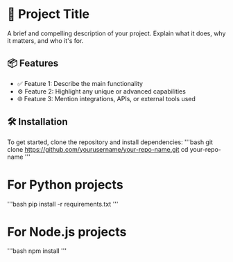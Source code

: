 # 🚀 Project Title

A brief and compelling description of your project. Explain what it does, why it matters, and who it's for.

## 📦 Features

- ✅ Feature 1: Describe the main functionality
- ⚙️ Feature 2: Highlight any unique or advanced capabilities
- 🌐 Feature 3: Mention integrations, APIs, or external tools used

## 🛠️ Installation

To get started, clone the repository and install dependencies:
'''bash
git clone https://github.com/yourusername/your-repo-name.git
cd your-repo-name
'''
# For Python projects
'''bash
pip install -r requirements.txt
'''
# For Node.js projects
'''bash 
npm install
'''
